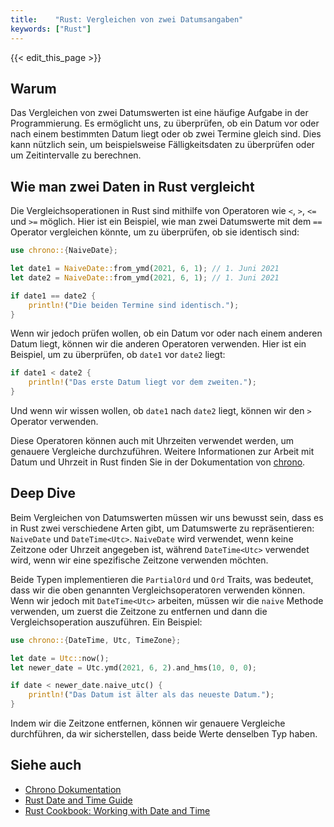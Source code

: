```yaml
---
title:    "Rust: Vergleichen von zwei Datumsangaben"
keywords: ["Rust"]
---
```


{{< edit_this_page >}}

## Warum

Das Vergleichen von zwei Datumswerten ist eine häufige Aufgabe in der Programmierung. Es ermöglicht uns, zu überprüfen, ob ein Datum vor oder nach einem bestimmten Datum liegt oder ob zwei Termine gleich sind. Dies kann nützlich sein, um beispielsweise Fälligkeitsdaten zu überprüfen oder um Zeitintervalle zu berechnen.

## Wie man zwei Daten in Rust vergleicht

Die Vergleichsoperationen in Rust sind mithilfe von Operatoren wie `<`, `>`, `<=` und `>=` möglich. Hier ist ein Beispiel, wie man zwei Datumswerte mit dem `==` Operator vergleichen könnte, um zu überprüfen, ob sie identisch sind:

```Rust
use chrono::{NaiveDate};

let date1 = NaiveDate::from_ymd(2021, 6, 1); // 1. Juni 2021
let date2 = NaiveDate::from_ymd(2021, 6, 1); // 1. Juni 2021

if date1 == date2 {
    println!("Die beiden Termine sind identisch.");
}
```

Wenn wir jedoch prüfen wollen, ob ein Datum vor oder nach einem anderen Datum liegt, können wir die anderen Operatoren verwenden. Hier ist ein Beispiel, um zu überprüfen, ob `date1` vor `date2` liegt:

```Rust
if date1 < date2 {
    println!("Das erste Datum liegt vor dem zweiten.");
}
```

Und wenn wir wissen wollen, ob `date1` nach `date2` liegt, können wir den `>` Operator verwenden.

Diese Operatoren können auch mit Uhrzeiten verwendet werden, um genauere Vergleiche durchzuführen. Weitere Informationen zur Arbeit mit Datum und Uhrzeit in Rust finden Sie in der Dokumentation von [chrono](https://docs.rs/chrono/0.4.19/chrono/).

## Deep Dive

Beim Vergleichen von Datumswerten müssen wir uns bewusst sein, dass es in Rust zwei verschiedene Arten gibt, um Datumswerte zu repräsentieren: `NaiveDate` und `DateTime<Utc>`. `NaiveDate` wird verwendet, wenn keine Zeitzone oder Uhrzeit angegeben ist, während `DateTime<Utc>` verwendet wird, wenn wir eine spezifische Zeitzone verwenden möchten.

Beide Typen implementieren die `PartialOrd` und `Ord` Traits, was bedeutet, dass wir die oben genannten Vergleichsoperatoren verwenden können. Wenn wir jedoch mit `DateTime<Utc>` arbeiten, müssen wir die `naive` Methode verwenden, um zuerst die Zeitzone zu entfernen und dann die Vergleichsoperation auszuführen. Ein Beispiel:

```Rust
use chrono::{DateTime, Utc, TimeZone};

let date = Utc::now();
let newer_date = Utc.ymd(2021, 6, 2).and_hms(10, 0, 0);

if date < newer_date.naive_utc() {
    println!("Das Datum ist älter als das neueste Datum.");
}
```

Indem wir die Zeitzone entfernen, können wir genauere Vergleiche durchführen, da wir sicherstellen, dass beide Werte denselben Typ haben.

## Siehe auch

- [Chrono Dokumentation](https://docs.rs/chrono/0.4.19/chrono/)
- [Rust Date and Time Guide](https://doc.rust-lang.org/std/time/)
- [Rust Cookbook: Working with Date and Time](https://rust-lang-nursery.github.io/rust-cookbook/datetime.html)